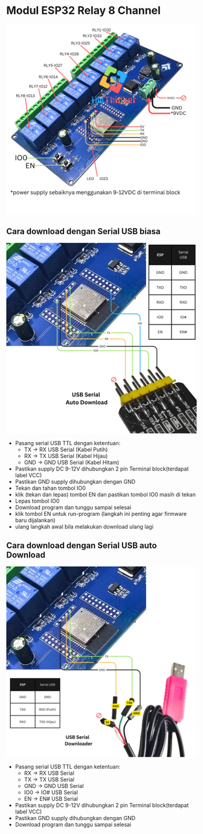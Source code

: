 # Modul ESP32 Relay 8 Channel 
![](https://github.com/hwthinker/esp32-relay8ch/blob/main/picture/1.png)


## Cara download dengan Serial USB biasa
![](https://github.com/hwthinker/esp32-relay8ch/blob/main/picture/2.png)
- Pasang serial USB TTL dengan ketentuan: 
   - TX -> RX USB Serial (Kabel Putih)
   - RX -> TX USB Serial (Kabel Hijau)
   - GND -> GND USB Serial (Kabel Hitam)
- Pastikan supply DC 9-12V  dihubungkan 2 pin Terminal block(terdapat label VCC)
- Pastikan GND supply dihubungkan dengan GND 
- Tekan dan tahan tombol IO0 
- klik (tekan dan lepas) tombol EN dan pastikan  tombol IO0 masih di tekan
- Lepas tombol IO0
- Download program dan tunggu sampai selesai
- klik tombol EN untuk run-program (langkah ini penting agar firmware baru dijalankan)
- ulang langkah awal bila melakukan download ulang lagi


## Cara download dengan Serial USB auto Download
![](https://github.com/hwthinker/esp32-relay8ch/blob/main/picture/3.png)
- Pasang serial USB TTL dengan ketentuan:
    - RX -> RX USB Serial  
    - TX -> TX USB Serial 
    - GND -> GND USB Serial  
    - IO0 -> IO# USB Serial 
    - EN -> EN# USB Serial
- Pastikan supply DC 9-12V  dihubungkan 2 pin Terminal block(terdapat label VCC)
- Pastikan GND supply dihubungkan dengan GND 
- Download program dan tunggu sampai selesai

